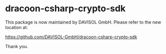 # dracoon-csharp-crypto-sdk

This package is now maintained by DAVISOL GmbH. Please refer to the new location at:

https://github.com/DAVISOL-GmbH/dracoon-csharp-crypto-sdk

Thank you.

